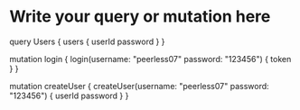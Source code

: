 # Write your query or mutation here
query Users {
  users {
    userId
    password
  }
}

mutation login {
  login(username: "peerless07" password: "123456") {
    token
  }
}

mutation createUser {
	createUser(username: "peerless07" password: "123456")  {
    userId
    password
  }
}
